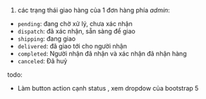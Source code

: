 1. các trạng thái giao hàng của 1 đơn hàng phía _admin_: 
- `pending`: đang chờ xử lý, chưa xác nhận
- `dispatch`: đã xác nhận, sẵn sàng để giao
- `shipping`: đang giao
- `delivered`: đã giao tới cho người nhận
- `completed`: Người nhận đã nhận và xác nhận đã nhận hàng
- `canceled`: Đã huỷ


todo:
- Làm button action cạnh status , xem dropdow của bootstrap 5